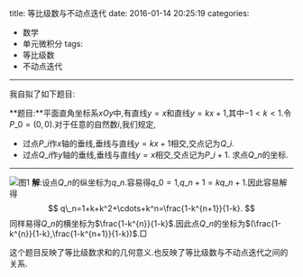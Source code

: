 title: 等比级数与不动点迭代
date: 2016-01-14 20:25:19
categories:
- 数学
- 单元微积分
tags:
- 等比级数
- 不动点迭代

---
我自拟了如下题目:

**题目:**平面直角坐标系$xOy$中,有直线$y=x$和直线$y=kx+1$,其中$-1<k<1$.令$P\_0=(0,0)$.对于任意的自然数$i$,我们规定,
+ 过点$P\_{i}$作$x$轴的垂线,垂线与直线$y=kx+1$相交,交点记为$Q\_i$.
+ 过点$Q\_i$作$y$轴的垂线,垂线与直线$y=x$相交,交点记为$P\_{i+1}$.
求点$Q\_n$的坐标.

---
![图1](/img/等比级数与不动点迭代-1.png)
**解**:设点$Q\_n$的纵坐标为$q\_n$.容易得$q\_0=1$,$q\_{n+1}=kq\_n+1$.因此容易解得
$$
q\_n=1+k+k^2+\cdots+k^n=\frac{1-k^{n+1}}{1-k}.
$$
同样易得$Q\_n$的横坐标为$\frac{1-k^{n}}{1-k}$.因此点$Q\_n$的坐标为$(\frac{1-k^{n}}{1-k},\frac{1-k^{n+1}}{1-k})$.$\Box$


这个题目反映了等比级数求和的几何意义.也反映了等比级数与不动点迭代之间的关系.
